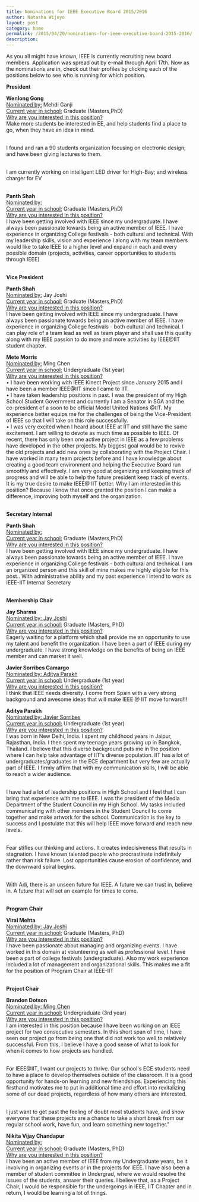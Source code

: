 ```yaml
---
title: Nominations for IEEE Executive Board 2015/2016
author: Natasha Wijoyo
layout: post
category: home
permalink: /2015/04/20/nominations-for-ieee-executive-board-2015-2016/
description:
---
```

As you all might have known, IEEE is currently recruiting new board members. Application was spread out by e-mail through April 17th. Now as the nominations are in, check out their profiles by clicking each of the positions below to see who is running for which position. 

<div onClick="openClose('a1')" style="cursor:hand; cursor:pointer"><b>President</b></div>
<div id="a1" class="texter">
<p><b>Wenlong Gong</b></br>
<u>Nominated by:</u> Mehdi Ganji</br>
<u>Current year in school:</u> Graduate (Masters,PhD)</br>
<u>Why are you interested in this position?</u></br>
Make more students be interested in EE, and help students find a place to go, when they have an idea in mind.  </br></br>

I found and ran a 90 students organization focusing on electronic design; and have been giving lectures to them.</br></br>

I am currently working on intelligent LED driver for High-Bay; and wireless charger for EV</br></br>
</p>
<p><b>Panth Shah</b></br>
<u>Nominated by:</u> </br>
<u>Current year in school:</u> Graduate (Masters,PhD)</br>
<u>Why are you interested in this position?</u></br>
I have been getting involved with IEEE since my undergraduate. I have always been passionate towards being an active member of IEEE. I have experience in organizing College festivals - both cultural and technical. With my leadership skills, vision and experience I along with my team members would like to take IEEE to a higher level and expand in each and every possible domain (projects, activities, career opportunities to students through IEEE)
</p>
<br />
</div>

<div onClick="openClose('a2')" style="cursor:hand; cursor:pointer"><b>Vice President</b></div>
<div id="a2" class="texter">
<p><b>Panth Shah</b></br>
<u>Nominated by:</u> Jay Joshi</br>
<u>Current year in school:</u> Graduate (Masters,PhD)</br>
<u>Why are you interested in this position?</u></br>
I have been getting involved with IEEE since my undergraduate. I have always been passionate towards being an active member of IEEE. I have experience in organizing College festivals - both cultural and technical. I can play role of a team lead as well as team player and shall use this quality along with my IEEE passion to do more and more activities by IEEE@IIT student chapter.
</p>
<p><b>Mete Morris</b></br>
<u>Nominated by:</u> Ming Chen</br>
<u>Current year in school:</u> Undergraduate (1st year)</br>
<u>Why are you interested in this position?</u></br>
•	I have been working with IEEE Kinect Project since January 2015 and I have been a member IEEE@IIT since I came to IIT.</br>
•	I have taken leadership positions in past. I was the president of my High School Student Government and currently I am a Senator in SGA and the co-president of a soon to be official Model United Nations @IIT. My experience better equips me for the challenges of being the Vice-President of IEEE so that I will take on this role successfully.</br>
•	I was very excited when I heard about IEEE at IIT and still have the same excitement. I am willing to devote as much time as possible to IEEE. Of recent, there has only been one active project in IEEE as a few problems have developed in the other projects. My biggest goal would be to revive the old projects and add new ones by collaborating with the Project Chair. I have worked in many team projects before and I have knowledge about creating a good team environment and helping the Executive Board run smoothly and effectively. I am very good at organizing and keeping track of progress and will be able to help the future president keep track of events. It is my true desire to make IEEE@ IIT better. Why I am interested in this position? Because I know that once granted the position I can make a difference, improving both myself and the organization.
</p>
<br />
</div>

<div onClick="openClose('a3')" style="cursor:hand; cursor:pointer"><b>Secretary Internal</b></div>
<div id="a3" class="texter">
<p><b>Panth Shah</b></br>
<u>Nominated by:</u> </br>
<u>Current year in school:</u> Graduate (Masters,PhD)</br>
<u>Why are you interested in this position?</u></br>
I have been getting involved with IEEE since my undergraduate. I have always been passionate towards being an active member of IEEE. I have experience in organizing College festivals - both cultural and technical. I am an organized person and this skill of mine makes me highly eligible for this post.. With administrative ability and my past experience I intend to work as IEEE-IIT Internal Secretary
</p>
<br />
</div>

<div onClick="openClose('a4')" style="cursor:hand; cursor:pointer"><b>Membership Chair</b></div>
<div id="a3" class="texter">
<p><b>Jay Sharma</b></br>
<u>Nominated by: Jay Joshi</u> </br>
<u>Current year in school:</u> Graduate (Masters, PhD)</br>
<u>Why are you interested in this position?</u></br>
Eagerly waiting for a platform which shall provide me an opportunity to use my talent and benefit the organization. I have been a part of IEEE during my undergraduate. I have strong knowledge on the benefits of being an IEEE member and can market it well.
</p>
<p><b>Javier Sorribes Camargo</b></br>
<u>Nominated by: Aditya Parakh</u> </br>
<u>Current year in school:</u> Undergraduate (1st year)</br>
<u>Why are you interested in this position?</u></br>
I think that IEEE needs diversity. I come from Spain with a very strong background and awesome ideas that will make IEEE @ IIT move forward!!!
</p>
<p><b>Aditya Parakh</b></br>
<u>Nominated by: Javier Sorribes</u> </br>
<u>Current year in school:</u> Undergraduate (1st year)</br>
<u>Why are you interested in this position?</u></br>
I was born in New Delhi, India. I spent my childhood years in Jaipur, Rajasthan, India. I then spent my teenage years growing up in Bangkok, Thailand. I believe that this diverse background puts me in the position where I can help take advantage of IIT's diverse population. IIT has a lot of undergraduates/graduates in the ECE department but very few are actually part of IEEE. I firmly affirm that with my communication skills, I will be able to reach a wider audience. </br></br>

I have had a lot of leadership positions in High School and I feel that I can bring that experience with me to IEEE. I was the president of the Media Department of the Student Council in my High School. My tasks included communicating with other members in the Student Council to come together and make artwork for the school. Communication is the key to success and I postulate that this will help IEEE move forward and reach new levels. </br></br>

Fear stifles our thinking and actions. It creates indecisiveness that results in stagnation. I have known talented people who procrastinate indefinitely rather than risk failure. Lost opportunities cause erosion of confidence, and the downward spiral begins. </br></br>

With Adi, there is an unseen future for IEEE. A future we can trust in, believe in. A future that will set an example for times to come. 
</p>
<br />
</div>

<div onClick="openClose('a5')" style="cursor:hand; cursor:pointer"><b>Program Chair</b></div>
<div id="a3" class="texter">
<p><b>Viral Mehta</b></br>
<u>Nominated by: Jay Joshi</u> </br>
<u>Current year in school:</u> Graduate (Masters, PhD)</br>
<u>Why are you interested in this position?</u></br>
I have been passionate about managing and organizing events. I have worked in this domain at volunteering as well as professional level. I have been a part of college festivals (undergraduate). Also my work experience included a lot of management and organizational skills. This makes me a fit for the position of Program Chair at IEEE-IIT
</p>
<br />
</div>

<div onClick="openClose('a6')" style="cursor:hand; cursor:pointer"><b>Project Chair</b></div>
<div id="a3" class="texter">
<p><b>Brandon Dotson</b></br>
<u>Nominated by: Ming Chen</u> </br>
<u>Current year in school:</u> Undergraduate (3rd year)</br>
<u>Why are you interested in this position?</u></br>
I am interested in this position because I have been working on an IEEE project for two consecutive semesters. In this short span of time, I have seen our project go from being one that did not work too well to relatively successful. From this, I believe I have a good sense of what to look for when it comes to how projects are handled.</br></br>

For IEEE@IIT, I want our projects to thrive. Our school's ECE students need to have a place to develop themselves outside of the classroom. It is a good opportunity for hands-on learning and new friendships. Experiencing this firsthand motivates me to put in additional time and effort into revitalizing some of our dead projects, regardless of how many others are interested.</br></br>

I just want to get past the feeling of doubt most students have, and show everyone that these projects are a chance to take a short break from our regular school work, have fun, and learn something new together."
</p>
<p><b>Nikita Vijay Chandapur</b></br>
<u>Nominated by: </u></br> 
<u>Current year in school:</u> Graduate (Masters, PhD)</br>
<u>Why are you interested in this position?</u></br>
I have been an active member of IEEE from my Undergraduate years, be it involving in organizing events or in the projects for IEEE. I have also been a member of student committee in Undergrad, where we would resolve the issues of the students, answer their queries. I believe that, as a Project Chair, I would be responsible for the undergoings in IEEE, IIT Chapter and in return, I would be learning a lot of things.
</p>

<br />
</div>
